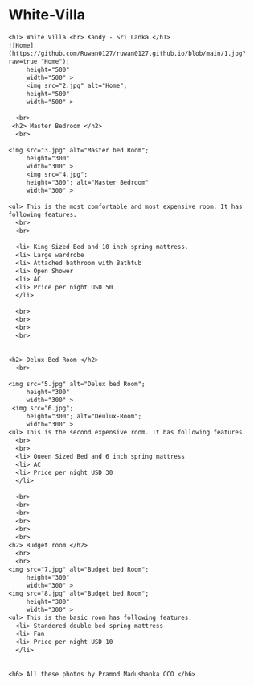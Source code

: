 # White-Villa
  <head> <title>"White Villa 19A"</title>
    <link rel="stylesheet" href="style.css"/>
      </head>
  
  <body>
    
    <h1> White Villa <br> Kandy - Sri Lanka </h1>
    ![Home](https://github.com/Ruwan0127/ruwan0127.github.io/blob/main/1.jpg?raw=true "Home");
         height="500"
         width="500" >
         <img src="2.jpg" alt="Home";
         height="500"
         width="500" >
         
      <br>
     <h2> Master Bedroom </h2>
      <br>
  
    <img src="3.jpg" alt="Master bed Room";
         height="300"
         width="300" >
         <img src="4.jpg";
         height="300"; alt="Master Bedroom"
         width="300" >
  
    <ul> This is the most comfortable and most expensive room. It has following features.
      <br>
      <br>
    
      <li> King Sized Bed and 10 inch spring mattress.
      <li> Large wardrobe
      <li> Attached bathroom with Bathtub
      <li> Open Shower
      <li> AC
      <li> Price per night USD 50
      </li>
      
      <br>
      <br>
      <br>
      <br>
      
    
    <h2> Delux Bed Room </h2>    
      <br>

    <img src="5.jpg" alt="Delux bed Room";
         height="300"
         width="300" >
     <img src="6.jpg";
         height="300"; alt="Deulux-Room";
         width="300" >
    <ul> This is the second expensive room. It has following features.
      <br>
      <br>
      <li> Queen Sized Bed and 6 inch spring mattress
      <li> AC
      <li> Price per night USD 30
      </li>
    
      <br>
      <br>
      <br>
      <br>
      <br>
      <br>
    <h2> Budget room </h2>
      <br>
      <br>
    <img src="7.jpg" alt="Budget bed Room";
         height="300"
         width="300" >
    <img src="8.jpg" alt="Budget bed Room";
         height="300"
         width="300" >
    <ul> This is the basic room has following features.
      <li> Standered double bed spring mattress
      <li> Fan
      <li> Price per night USD 10
      </li>
    

    <h6> All these photos by Pramod Madushanka CCO </h6>
  
